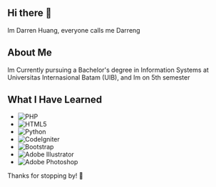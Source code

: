 ## Hi there 👋
Im Darren Huang, everyone calls me Darreng

## About Me
Im Currently pursuing a Bachelor's degree in Information Systems at Universitas Internasional Batam (UIB), and Im on 5th semester

## What I Have Learned
- ![PHP](https://img.shields.io/badge/PHP-777BB4?style=flat&logo=php&logoColor=white) 
- ![HTML5](https://img.shields.io/badge/HTML5-E34F26?style=flat&logo=html5&logoColor=white)   
- ![Python](https://img.shields.io/badge/Python-3776AB?style=flat&logo=python&logoColor=white)   
- ![CodeIgniter](https://img.shields.io/badge/CodeIgniter-EF4223?style=flat&logo=codeigniter&logoColor=white)   
- ![Bootstrap](https://img.shields.io/badge/Bootstrap-7952B3?style=flat&logo=bootstrap&logoColor=white)   
- ![Adobe Illustrator](https://img.shields.io/badge/Adobe%20Illustrator-FF9A00?style=flat&logo=adobeillustrator&logoColor=white)   
- ![Adobe Photoshop](https://img.shields.io/badge/Adobe%20Photoshop-31A8FF?style=flat&logo=adobephotoshop&logoColor=white)   

Thanks for stopping by! 🚀
<!--
**iniDarren/iniDarren** is a ✨ _special_ ✨ repository because its `README.md` (this file) appears on your GitHub profile.

Here are some ideas to get you started:

- 🔭 I’m currently working on ...
- 🌱 I’m currently learning ...
- 👯 I’m looking to collaborate on ...
- 🤔 I’m looking for help with ...
- 💬 Ask me about ...
- 📫 How to reach me: ...
- 😄 Pronouns: ...
- ⚡ Fun fact: ...
-->
